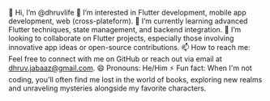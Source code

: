 👋 Hi, I’m @dhruvlife
👀 I’m interested in Flutter development, mobile app development, web (cross-plateform). 
🌱 I’m currently learning advanced Flutter techniques, state management, and backend integration.
💞️ I’m looking to collaborate on Flutter projects, especially those involving innovative app ideas or open-source contributions.
📫 How to reach me: Feel free to connect with me on GitHub or reach out via email at [dhruv.jabaaz@gmail.com](mailto:dhruv.jabaaz@gmail.com).
😄 Pronouns: He/Him
⚡ Fun fact: When I'm not coding, you'll often find me lost in the world of books, exploring new realms and unraveling mysteries alongside my favorite characters.
